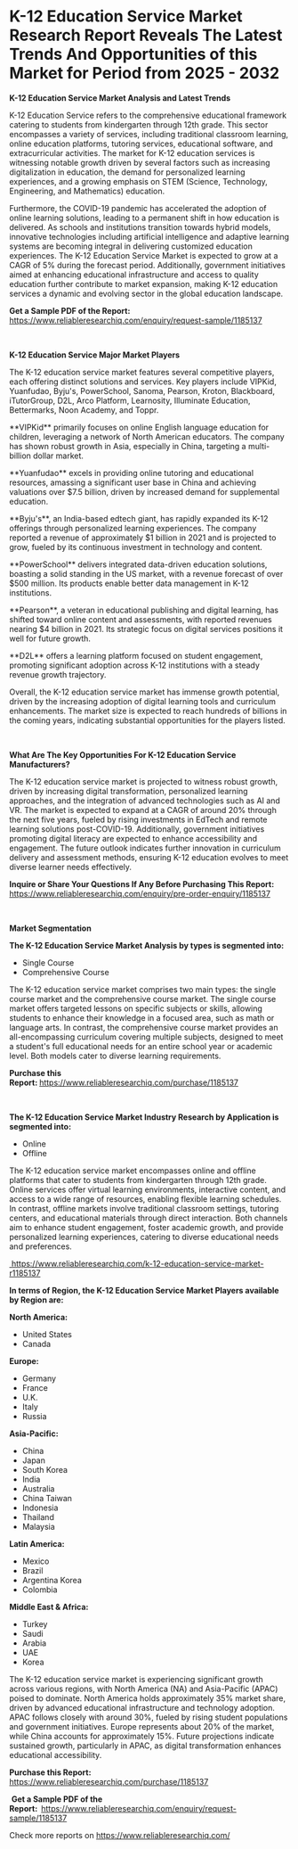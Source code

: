 <p><h1>K-12 Education Service Market Research Report Reveals The Latest Trends And Opportunities of this Market for Period from 2025 - 2032</h1></p><p><strong>K-12 Education Service Market Analysis and Latest Trends</strong></p>
<p><p>K-12 Education Service refers to the comprehensive educational framework catering to students from kindergarten through 12th grade. This sector encompasses a variety of services, including traditional classroom learning, online education platforms, tutoring services, educational software, and extracurricular activities. The market for K-12 education services is witnessing notable growth driven by several factors such as increasing digitalization in education, the demand for personalized learning experiences, and a growing emphasis on STEM (Science, Technology, Engineering, and Mathematics) education.</p><p>Furthermore, the COVID-19 pandemic has accelerated the adoption of online learning solutions, leading to a permanent shift in how education is delivered. As schools and institutions transition towards hybrid models, innovative technologies including artificial intelligence and adaptive learning systems are becoming integral in delivering customized education experiences. The K-12 Education Service Market is expected to grow at a CAGR of 5% during the forecast period. Additionally, government initiatives aimed at enhancing educational infrastructure and access to quality education further contribute to market expansion, making K-12 education services a dynamic and evolving sector in the global education landscape.</p></p>
<p><strong>Get a Sample PDF of the Report:&nbsp;</strong> <a href="https://www.reliableresearchiq.com/enquiry/request-sample/1185137?utm_campaign=2277&utm_medium=2&utm_source=Github&utm_content=ia&utm_term=28032025&utm_id=k-12-education-service">https://www.reliableresearchiq.com/enquiry/request-sample/1185137</a></p>
<p>&nbsp;</p>
<p><strong>K-12 Education Service Major Market Players</strong></p>
<p><p>The K-12 education service market features several competitive players, each offering distinct solutions and services. Key players include VIPKid, Yuanfudao, Byju's, PowerSchool, Sanoma, Pearson, Kroton, Blackboard, iTutorGroup, D2L, Arco Platform, Learnosity, Illuminate Education, Bettermarks, Noon Academy, and Toppr.</p><p>**VIPKid** primarily focuses on online English language education for children, leveraging a network of North American educators. The company has shown robust growth in Asia, especially in China, targeting a multi-billion dollar market. </p><p>**Yuanfudao** excels in providing online tutoring and educational resources, amassing a significant user base in China and achieving valuations over $7.5 billion, driven by increased demand for supplemental education.</p><p>**Byju's**, an India-based edtech giant, has rapidly expanded its K-12 offerings through personalized learning experiences. The company reported a revenue of approximately $1 billion in 2021 and is projected to grow, fueled by its continuous investment in technology and content.</p><p>**PowerSchool** delivers integrated data-driven education solutions, boasting a solid standing in the US market, with a revenue forecast of over $500 million. Its products enable better data management in K-12 institutions.</p><p>**Pearson**, a veteran in educational publishing and digital learning, has shifted toward online content and assessments, with reported revenues nearing $4 billion in 2021. Its strategic focus on digital services positions it well for future growth.</p><p>**D2L** offers a learning platform focused on student engagement, promoting significant adoption across K-12 institutions with a steady revenue growth trajectory.</p><p>Overall, the K-12 education service market has immense growth potential, driven by the increasing adoption of digital learning tools and curriculum enhancements. The market size is expected to reach hundreds of billions in the coming years, indicating substantial opportunities for the players listed.</p></p>
<p>&nbsp;</p>
<p><strong>What Are The Key Opportunities For K-12 Education Service Manufacturers?</strong></p>
<p><p>The K-12 education service market is projected to witness robust growth, driven by increasing digital transformation, personalized learning approaches, and the integration of advanced technologies such as AI and VR. The market is expected to expand at a CAGR of around 20% through the next five years, fueled by rising investments in EdTech and remote learning solutions post-COVID-19. Additionally, government initiatives promoting digital literacy are expected to enhance accessibility and engagement. The future outlook indicates further innovation in curriculum delivery and assessment methods, ensuring K-12 education evolves to meet diverse learner needs effectively.</p></p>
<p><strong>Inquire or Share Your Questions If Any Before Purchasing This Report:</strong> <a href="https://www.reliableresearchiq.com/enquiry/pre-order-enquiry/1185137?utm_campaign=2277&utm_medium=2&utm_source=Github&utm_content=ia&utm_term=28032025&utm_id=k-12-education-service">https://www.reliableresearchiq.com/enquiry/pre-order-enquiry/1185137</a></p>
<p>&nbsp;</p>
<p><strong>Market Segmentation</strong></p>
<p><strong>The K-12 Education Service Market Analysis by types is segmented into:</strong></p>
<p><ul><li>Single Course</li><li>Comprehensive Course</li></ul></p>
<p><p>The K-12 education service market comprises two main types: the single course market and the comprehensive course market. The single course market offers targeted lessons on specific subjects or skills, allowing students to enhance their knowledge in a focused area, such as math or language arts. In contrast, the comprehensive course market provides an all-encompassing curriculum covering multiple subjects, designed to meet a student's full educational needs for an entire school year or academic level. Both models cater to diverse learning requirements.</p></p>
<p><strong>Purchase this Report:&nbsp;</strong><a href="https://www.reliableresearchiq.com/purchase/1185137?utm_campaign=2277&utm_medium=2&utm_source=Github&utm_content=ia&utm_term=28032025&utm_id=k-12-education-service">https://www.reliableresearchiq.com/purchase/1185137</a></p>
<p>&nbsp;</p>
<p><strong>The K-12 Education Service Market Industry Research by Application is segmented into:</strong></p>
<p><ul><li>Online</li><li>Offline</li></ul></p>
<p><p>The K-12 education service market encompasses online and offline platforms that cater to students from kindergarten through 12th grade. Online services offer virtual learning environments, interactive content, and access to a wide range of resources, enabling flexible learning schedules. In contrast, offline markets involve traditional classroom settings, tutoring centers, and educational materials through direct interaction. Both channels aim to enhance student engagement, foster academic growth, and provide personalized learning experiences, catering to diverse educational needs and preferences.</p></p>
<p><a href="https://www.reliableresearchiq.com/k-12-education-service-market-r1185137?utm_campaign=2277&utm_medium=2&utm_source=Github&utm_content=ia&utm_term=28032025&utm_id=k-12-education-service">&nbsp;https://www.reliableresearchiq.com/k-12-education-service-market-r1185137</a></p>
<p><strong>In terms of Region, the K-12 Education Service Market Players available by Region are:</strong></p>
<p>
    <p> <strong> North America: </strong>
        <ul>
            <li>United States</li>
            <li>Canada</li>
        </ul>
        </p> 
    <p> <strong> Europe: </strong>
        <ul>
            <li>Germany</li>
            <li>France</li>
            <li>U.K.</li>
            <li>Italy</li>
            <li>Russia</li>
        </ul>
        </p> 
    <p> <strong> Asia-Pacific: </strong>
        <ul>
            <li>China</li>
            <li>Japan</li>
            <li>South Korea</li>
            <li>India</li>
            <li>Australia</li>
            <li>China Taiwan</li>
            <li>Indonesia</li>
            <li>Thailand</li>
            <li>Malaysia</li>
        </ul>
        </p> 
    <p> <strong> Latin America: </strong>
        <ul>
            <li>Mexico</li>
            <li>Brazil</li>
            <li>Argentina Korea</li>
            <li>Colombia</li>
        </ul>
        </p> 
    <p> <strong> Middle East & Africa: </strong>
        <ul>
            <li>Turkey</li>
            <li>Saudi</li>
            <li>Arabia</li>
            <li>UAE</li>
            <li>Korea</li>
        </ul>
    </p>
    </p>
<p><p>The K-12 education service market is experiencing significant growth across various regions, with North America (NA) and Asia-Pacific (APAC) poised to dominate. North America holds approximately 35% market share, driven by advanced educational infrastructure and technology adoption. APAC follows closely with around 30%, fueled by rising student populations and government initiatives. Europe represents about 20% of the market, while China accounts for approximately 15%. Future projections indicate sustained growth, particularly in APAC, as digital transformation enhances educational accessibility.</p></p>
<p><strong>Purchase this Report: </strong><a href="https://www.reliableresearchiq.com/purchase/1185137?utm_campaign=2277&utm_medium=2&utm_source=Github&utm_content=ia&utm_term=28032025&utm_id=k-12-education-service">https://www.reliableresearchiq.com/purchase/1185137</a></p>
<p>&nbsp;<strong>Get a Sample PDF of the Report:&nbsp;&nbsp;</strong><a href="https://www.reliableresearchiq.com/enquiry/request-sample/1185137?utm_campaign=2277&utm_medium=2&utm_source=Github&utm_content=ia&utm_term=28032025&utm_id=k-12-education-service">https://www.reliableresearchiq.com/enquiry/request-sample/1185137</a></p>
<p><strong></strong></p>
<p>Check more reports on <a href="https://www.reliableresearchiq.com/?utm_campaign=2277&utm_medium=2&utm_source=Github&utm_content=ia&utm_term=28032025&utm_id=k-12-education-service">https://www.reliableresearchiq.com/</a></p>